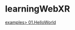 # learningWebXR

[examples> 01.HelloWorld](https://faace.github.io/learningWebXR/exmaples/01.HelloWorld/index.html)
